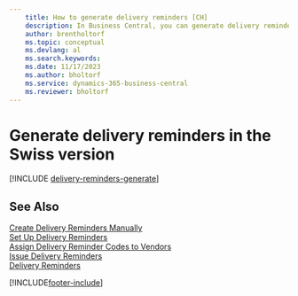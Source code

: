 ```yaml
---
    title: How to generate delivery reminders [CH]
    description: In Business Central, you can generate delivery reminders for all overdue deliveries, or you can create a single delivery reminder manually.
    author: brentholtorf
    ms.topic: conceptual
    ms.devlang: al
    ms.search.keywords:
    ms.date: 11/17/2023
    ms.author: bholtorf
    ms.service: dynamics-365-business-central
    ms.reviewer: bholtorf
---
```

# Generate delivery reminders in the Swiss version

[!INCLUDE [delivery-reminders-generate](../includes/ATCHDE/delivery-reminders-generate.md)]

## See Also

[Create Delivery Reminders Manually](how-to-create-delivery-reminders-manually.md)  
[Set Up Delivery Reminders](how-to-set-up-delivery-reminders.md)  
[Assign Delivery Reminder Codes to Vendors](how-to-assign-delivery-reminder-codes-to-vendors.md)  
[Issue Delivery Reminders](how-to-issue-delivery-reminders.md)  
[Delivery Reminders](delivery-reminders.md)  


[!INCLUDE[footer-include](../../includes/footer-banner.md)]